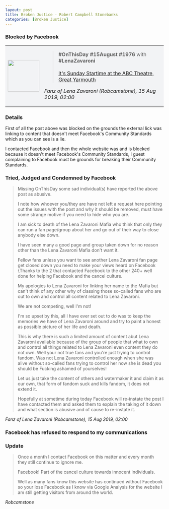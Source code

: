 ```yaml
---
layout: post
title: Broken Justice - Robert Campbell Stonebanks
categories: [Broken Justice]
---
```


### Blocked by Facebook
<table style="width:100%;">
<tr style="background-color:#f2f3f5;">
<td style="text-align:center;"><img src="https://fanzoflenazavaroni.github.io/assets/images/theatres/1976-08-15-sunday-startime.jpg" width="100"></td>

<td>
<blockquote><strong>#OnThisDay</strong> <strong>#15August</strong> <strong>#1976</strong> with <strong>#LenaZavaroni</strong><br /><br /><a href="https://fanzoflenazavaroni.github.io/theatre/great%20yarmouth/1976/08/15/sunday-startime.html">It's Sunday Startime at the ABC Theatre, Great Yarmouth</a></blockquote>

<cite>Fanz of Lena Zavaroni (Robcamstone), 15 Aug 2019, 02:00</cite>
</td>
</tr>
</table>

### Details
First of all the post above was blocked on the grounds the external lick was linking to content that doesn't meet Facebook's Community Standards which as you can see is a lie.

I contacted Facebook and then the whole website was and is blocked because it doesn't meet Facebook's Community Standards, I guest complaining to Facebook must be grounds for breaking their Community Standards.

### Tried, Judged and Condemned by Facebook

> Missing OnThisDay some sad individual(s) have reported the above post as abusive.
>
> I note how whoever you/they are have not left a request here pointing out the issues with the post and why it should be removed, must have some strange motive if you need to hide who you are.
>
> I am sick to death of the Lena Zavaroni Mafia who think that only they can run a fan page/group about her and go out of their way to close anybody else down.
>
> I have seen many a good page and group taken down for no reason other than the Lena Zavaroni Mafia don't want it.
>
> Fellow fans unless you want to see another Lena Zavaroni fan page get closed down you need to make your views heard on Facebook {Thanks to the 2 that contacted Facebook to the other 240+ well done for helping Facebook and the cancel culture.
>
> My apologies to Lena Zavaroni for linking her name to the Mafia but can't think of any other why of classing those so-called fans who are out to own and control all content related to Lena Zavaroni.
>
> We are not competing, well I'm not!
>
> I'm so upset by this, all I have ever set out to do was to keep the memories we have of Lena Zavaroni around and try to paint a honest as possible picture of her life and death.
>
> This is why there is such a limited amount of content abut Lena Zavaroni available because of the group of people that what to own and control all things related to Lena Zavaroni even content they do not own. Well your not true fans and you're just trying to control fandom. Was not Lena Zavaroni controlled enough when she was alive without so-called fans trying to control her now she is dead you should be Fucking ashamed of yourselves!
>
> Let us just take the content of others and watermaker it and claim it as our own, that form of fandom suck and kills fandom, it does not extend it.
>
> Hopefully at sometime during today Facebook will re-instate the post I have contacted them and asked them to explain the taking of it down and what section is abusive and of cause to re-instate it.

<cite>Fanz of Lena Zavaroni (Robcamstone), 15 Aug 2019, 02:00</cite>

### Facebook has refused to respond to my communications
### Update
> Once a month I contact Facebook on this matter and every month they still continue to ignore me.
>
> Facebook! Part of the cancel culture towards innocent individuals.
>
> Well as many fans know this website has continued without Facebook so your lose Facebook as I know via Google Analysis for the website I am still getting visitors from around the world.

<cite>Robcamstone</cite>

